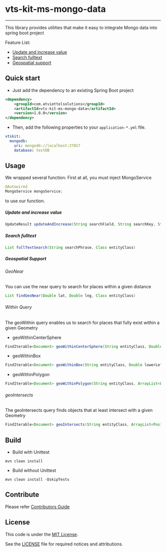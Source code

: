 # vts-kit-ms-mongo-data
-------
This library provides utilities that make it easy to integrate Mongo data into spring boot project

Feature List:
* [Update and increase value](#Update-and-increase-value)
* [Search fulltext](#Search-fulltext)
* [Geospatial support](#Geospatial-Support)

Quick start
-------
* Just add the dependency to an existing Spring Boot project
```xml
<dependency>
    <groupId>com.atviettelsolutions</groupId>
    <artifactId>vts-kit-ms-mongo-data</artifactId>
    <version>1.0.0</version>
</dependency>
```

* Then, add the following properties to your `application-*.yml` file.
```yaml
vtskit:
  mongodb:
    uri: mongodb://localhost:27017
    database: testDB
```

Usage
-------
We wrapped several function: 
First at all, you must inject MongoService
```java
@Autowired
MongoService mongoService;
```
to use our function.
##### Update and increase value
```java
UpdateResult updateAndIncrease(String searchField, String searchKey, String increaseField, int increaseValue, Class entityClass)
```
##### Search fulltext
```java
List fullTextSearch(String searchPhrase, Class entityClass)
```
##### Geospatial Support
###### GeoNear
You can use the near query to search for places within a given distance
```java
List findGeoNear(Double lat, Double lng, Class entityClass)
```
###### Within Query
The geoWithin query enables us to search for places that fully exist within a given Geometry
* geoWithinCenterSphere
```java
FindIterable<Document> geoWithinCenterSphere(String entityClass, Double lat, Double lng, Double distanceInRad)
```
* geoWithinBox
```java
FindIterable<Document> geoWithinBox(String entityClass, Double lowerLeftX, Double lowerLeftY, Double upperRightX, Double upperRightY))
```
* geoWithinPolygon
```java
FindIterable<Document> geoWithinPolygon(String entityClass, ArrayList<List<Double>> points)
```
###### geoIntersects
The geoIntersects query finds objects that at least intersect with a given Geometry
```java
FindIterable<Document> geoIntersects(String entityClass, ArrayList<Position> positions)
```
Build
-------
* Build with Unittest
```shell script
mvn clean install
```

* Build without Unittest
```shell script
mvn clean install -DskipTests
```

Contribute
-------
Please refer [Contributors Guide](CONTRIBUTING.md)

License
-------
This code is under the [MIT License](https://opensource.org/licenses/MIT).

See the [LICENSE](LICENSE) file for required notices and attributions.